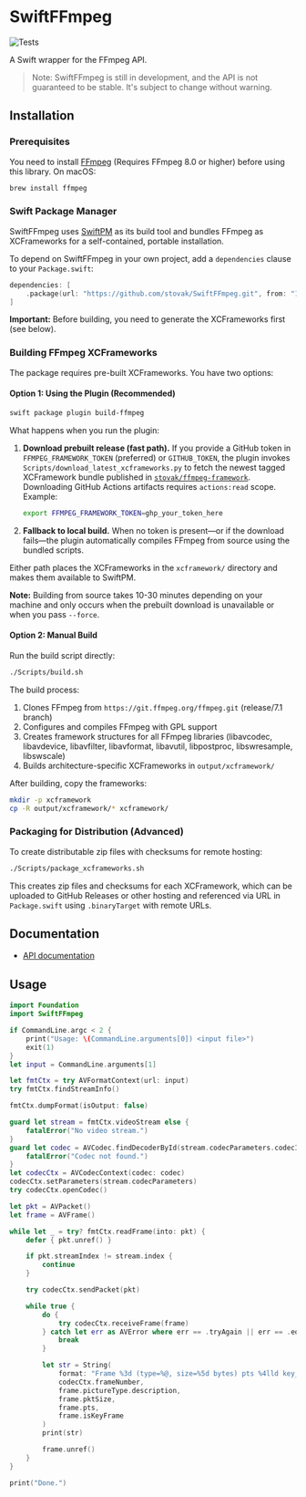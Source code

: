 # SwiftFFmpeg

![Tests](https://github.com/stovak/SwiftFFMpeg/actions/workflows/tests.yml/badge.svg)

A Swift wrapper for the FFmpeg API.

> Note: SwiftFFmpeg is still in development, and the API is not guaranteed to be stable. It's subject to change without warning.

## Installation

### Prerequisites

You need to install [FFmpeg](http://ffmpeg.org/) (Requires FFmpeg 8.0 or higher) before using this library. On macOS:

```bash
brew install ffmpeg
```

### Swift Package Manager

SwiftFFmpeg uses [SwiftPM](https://swift.org/package-manager/) as its build tool and bundles FFmpeg as XCFrameworks for a self-contained, portable installation.

To depend on SwiftFFmpeg in your own project, add a `dependencies` clause to your `Package.swift`:

```swift
dependencies: [
    .package(url: "https://github.com/stovak/SwiftFFmpeg.git", from: "1.0.1")
]
```

**Important:** Before building, you need to generate the XCFrameworks first (see below).

### Building FFmpeg XCFrameworks

The package requires pre-built XCFrameworks. You have two options:

#### Option 1: Using the Plugin (Recommended)

```bash
swift package plugin build-ffmpeg
```

What happens when you run the plugin:

1. **Download prebuilt release (fast path).** If you provide a GitHub token in
   `FFMPEG_FRAMEWORK_TOKEN` (preferred) or `GITHUB_TOKEN`, the plugin invokes
   `Scripts/download_latest_xcframeworks.py` to fetch the newest tagged
   XCFramework bundle published in
   [`stovak/ffmpeg-framework`](https://github.com/stovak/ffmpeg-framework).
   Downloading GitHub Actions artifacts requires `actions:read` scope. Example:

   ```bash
   export FFMPEG_FRAMEWORK_TOKEN=ghp_your_token_here
   ```

2. **Fallback to local build.** When no token is present—or if the download
   fails—the plugin automatically compiles FFmpeg from source using the bundled
   scripts.

Either path places the XCFrameworks in the `xcframework/` directory and makes
them available to SwiftPM.

**Note:** Building from source takes 10-30 minutes depending on your machine
and only occurs when the prebuilt download is unavailable or when you pass
`--force`.

#### Option 2: Manual Build

Run the build script directly:

```bash
./Scripts/build.sh
```

The build process:
1. Clones FFmpeg from `https://git.ffmpeg.org/ffmpeg.git` (release/7.1 branch)
2. Configures and compiles FFmpeg with GPL support
3. Creates framework structures for all FFmpeg libraries (libavcodec, libavdevice, libavfilter, libavformat, libavutil, libpostproc, libswresample, libswscale)
4. Builds architecture-specific XCFrameworks in `output/xcframework/`

After building, copy the frameworks:

```bash
mkdir -p xcframework
cp -R output/xcframework/* xcframework/
```

### Packaging for Distribution (Advanced)

To create distributable zip files with checksums for remote hosting:

```bash
./Scripts/package_xcframeworks.sh
```

This creates zip files and checksums for each XCFramework, which can be uploaded to GitHub Releases or other hosting and referenced via URL in `Package.swift` using `.binaryTarget` with remote URLs.

## Documentation

- [API documentation](https://sunlubo.github.io/SwiftFFmpeg)

## Usage

```swift
import Foundation
import SwiftFFmpeg

if CommandLine.argc < 2 {
    print("Usage: \(CommandLine.arguments[0]) <input file>")
    exit(1)
}
let input = CommandLine.arguments[1]

let fmtCtx = try AVFormatContext(url: input)
try fmtCtx.findStreamInfo()

fmtCtx.dumpFormat(isOutput: false)

guard let stream = fmtCtx.videoStream else {
    fatalError("No video stream.")
}
guard let codec = AVCodec.findDecoderById(stream.codecParameters.codecId) else {
    fatalError("Codec not found.")
}
let codecCtx = AVCodecContext(codec: codec)
codecCtx.setParameters(stream.codecParameters)
try codecCtx.openCodec()

let pkt = AVPacket()
let frame = AVFrame()

while let _ = try? fmtCtx.readFrame(into: pkt) {
    defer { pkt.unref() }

    if pkt.streamIndex != stream.index {
        continue
    }

    try codecCtx.sendPacket(pkt)

    while true {
        do {
            try codecCtx.receiveFrame(frame)
        } catch let err as AVError where err == .tryAgain || err == .eof {
            break
        }

        let str = String(
            format: "Frame %3d (type=%@, size=%5d bytes) pts %4lld key_frame %d",
            codecCtx.frameNumber,
            frame.pictureType.description,
            frame.pktSize,
            frame.pts,
            frame.isKeyFrame
        )
        print(str)

        frame.unref()
    }
}

print("Done.")
```
